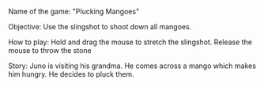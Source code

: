 Name of the game: "Plucking Mangoes"

Objective: Use the slingshot to shoot down all mangoes.

How to play: Hold and drag the mouse to stretch the slingshot. Release the mouse to throw the stone

Story: Juno is visiting his grandma. He comes across a mango which makes him hungry. He decides to pluck them.

